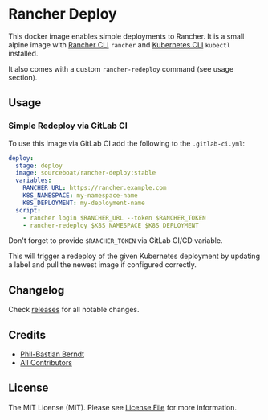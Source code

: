 # Rancher Deploy

This docker image enables simple deployments to Rancher.
It is a small alpine image with [Rancher CLI](https://rancher.com/docs/rancher/v2.x/en/cli/) `rancher`
and [Kubernetes CLI](https://kubernetes.io/docs/tasks/tools/install-kubectl/) `kubectl` installed.

It also comes with a custom `rancher-redeploy` command (see usage section).

## Usage

### Simple Redeploy via GitLab CI

To use this image via GitLab CI add the following to the `.gitlab-ci.yml`:

```yml
deploy:
  stage: deploy
  image: sourceboat/rancher-deploy:stable
  variables:
    RANCHER_URL: https://rancher.example.com
    K8S_NAMESPACE: my-namespace-name
    K8S_DEPLOYMENT: my-deployment-name
  script:
    - rancher login $RANCHER_URL --token $RANCHER_TOKEN
    - rancher-redeploy $K8S_NAMESPACE $K8S_DEPLOYMENT
```

Don't forget to provide `$RANCHER_TOKEN` via GitLab CI/CD variable.

This will trigger a redeploy of the given Kubernetes deployment by updating a label
and pull the newest image if configured correctly.

## Changelog

Check [releases](https://github.com/sourceboat/deploy/releases) for all notable changes.

## Credits

- [Phil-Bastian Berndt](https://github.com/pehbehbeh)
- [All Contributors](https://github.com/sourceboat/deploy/graphs/contributors)

## License

The MIT License (MIT). Please see [License File](LICENSE.md) for more information.
